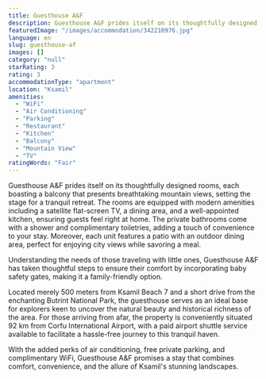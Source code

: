 ```yaml
---
title: Guesthouse A&F
description: Guesthouse A&F prides itself on its thoughtfully designed rooms, each boasting a balcony that presents breathtaking mountain views, setting the stage for a tran
featuredImage: "/images/accommodation/342210976.jpg"
language: en
slug: guesthouse-af
images: []
category: "null"
starRating: 3
rating: 3
accommodationType: "apartment"
location: "Ksamil"
amenities:
  - "WiFi"
  - "Air Conditioning"
  - "Parking"
  - "Restaurant"
  - "Kitchen"
  - "Balcony"
  - "Mountain View"
  - "TV"
ratingWords: "Fair"
---
```


Guesthouse A&F prides itself on its thoughtfully designed rooms, each boasting a balcony that presents breathtaking mountain views, setting the stage for a tranquil retreat. The rooms are equipped with modern amenities including a satellite flat-screen TV, a dining area, and a well-appointed kitchen, ensuring guests feel right at home. The private bathrooms come with a shower and complimentary toiletries, adding a touch of convenience to your stay. Moreover, each unit features a patio with an outdoor dining area, perfect for enjoying city views while savoring a meal.

Understanding the needs of those traveling with little ones, Guesthouse A&F has taken thoughtful steps to ensure their comfort by incorporating baby safety gates, making it a family-friendly option.

Located merely 500 meters from Ksamil Beach 7 and a short drive from the enchanting Butrint National Park, the guesthouse serves as an ideal base for explorers keen to uncover the natural beauty and historical richness of the area. For those arriving from afar, the property is conveniently situated 92 km from Corfu International Airport, with a paid airport shuttle service available to facilitate a hassle-free journey to this tranquil haven.

With the added perks of air conditioning, free private parking, and complimentary WiFi, Guesthouse A&F promises a stay that combines comfort, convenience, and the allure of Ksamil's stunning landscapes.

